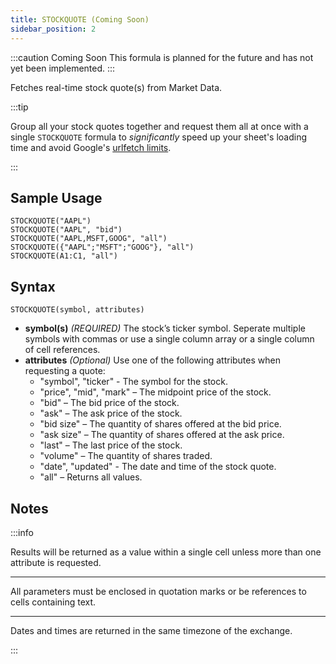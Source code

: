```yaml
---
title: STOCKQUOTE (Coming Soon)
sidebar_position: 2
---
```


:::caution Coming Soon
This formula is planned for the future and has not yet been implemented.
:::

Fetches real-time stock quote(s) from Market Data.

:::tip

Group all your stock quotes together and request them all at once with a single ```STOCKQUOTE``` formula to _significantly_ speed up your sheet's loading time and avoid Google's [urlfetch limits](/sheets-add-on/troubleshooting/urlfetch).

:::

## Sample Usage

    STOCKQUOTE("AAPL")
    STOCKQUOTE("AAPL", "bid")
    STOCKQUOTE("AAPL,MSFT,GOOG", "all")
    STOCKQUOTE({"AAPL";"MSFT";"GOOG"}, "all")
    STOCKQUOTE(A1:C1, "all")
    
## Syntax

    STOCKQUOTE(symbol, attributes)

- **symbol(s)** _(REQUIRED)_ The stock’s ticker symbol. Seperate multiple symbols with commas or use a single column array or a single column of cell references.
- **attributes** _(Optional)_ Use one of the following attributes when requesting a quote:
  - "symbol", "ticker" - The symbol for the stock.
  - "price", "mid", "mark" – The midpoint price of the stock.
  - "bid" – The bid price of the stock.
  - "ask" – The ask price of the stock.
  - "bid size" – The quantity of shares offered at the bid price.
  - "ask size" – The quantity of shares offered at the ask price.
  - "last" – The last price of the stock.
  - "volume" – The quantity of shares traded.
  - "date", "updated" - The date and time of the stock quote.
  - "all" – Returns all values.

## Notes

:::info

Results will be returned as a value within a single cell unless more than one attribute is requested.

---

All parameters must be enclosed in quotation marks or be references to cells containing text.

---

Dates and times are returned in the same timezone of the exchange.

:::
